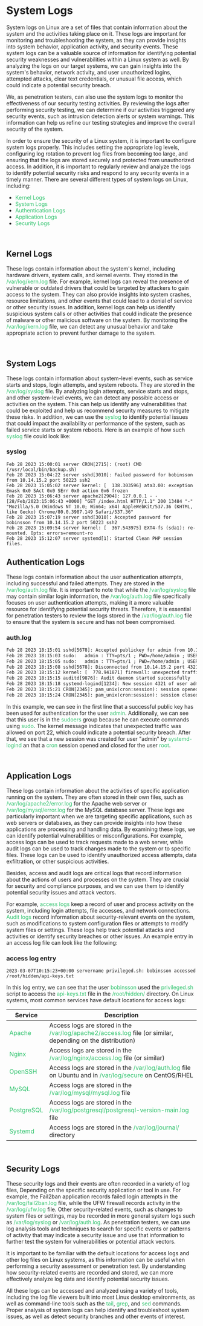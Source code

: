 # System Logs

System logs on Linux are a set of files that contain information about the system and the activities taking place on it. These logs are important for monitoring and troubleshooting the system, as they can provide insights into system behavior, application activity, and security events. These system logs can be a valuable source of information for identifying potential security weaknesses and vulnerabilities within a Linux system as well. By analyzing the logs on our target systems, we can gain insights into the system's behavior, network activity, and user unauthorized logins, attempted attacks, clear text credentials, or unusual file access, which could indicate a potential security breach.

We, as penetration testers, can also use the system logs to monitor the effectiveness of our security testing activities. By reviewing the logs after performing security testing, we can determine if our activities triggered any security events, such as intrusion detection alerts or system warnings. This information can help us refine our testing strategies and improve the overall security of the system.

In order to ensure the security of a Linux system, it is important to configure system logs properly. This includes setting the appropriate log levels, configuring log rotation to prevent log files from becoming too large, and ensuring that the logs are stored securely and protected from unauthorized access. In addition, it is important to regularly review and analyze the logs to identify potential security risks and respond to any security events in a timely manner. There are several different types of system logs on Linux, including:

- <span style="color: #2dc26b;">Kernel Logs</span>
- <span style="color: #2dc26b;">System Logs</span>
- <span style="color: #2dc26b;">Authentication Logs</span>
- <span style="color: #2dc26b;">Application Logs</span>
- <span style="color: #2dc26b;">Security Logs</span>

&nbsp;

## Kernel Logs

These logs contain information about the system's kernel, including hardware drivers, system calls, and kernel events. They stored in the <span style="color: #2dc26b;">/var/log/kern.log</span> file. For example, kernel logs can reveal the presence of vulnerable or outdated drivers that could be targeted by attackers to gain access to the system. They can also provide insights into system crashes, resource limitations, and other events that could lead to a denial of service or other security issues. In addition, kernel logs can help us identify suspicious system calls or other activities that could indicate the presence of malware or other malicious software on the system. By monitoring the <span style="color: #2dc26b;">/var/log/kern.log</span> file, we can detect any unusual behavior and take appropriate action to prevent further damage to the system.

&nbsp;

## System Logs

These logs contain information about system-level events, such as service starts and stops, login attempts, and system reboots. They are stored in the <span style="color: #2dc26b;">/var/log/syslog</span> file. By analyzing login attempts, service starts and stops, and other system-level events, we can detect any possible access or activities on the system. This can help us identify any vulnerabilities that could be exploited and help us recommend security measures to mitigate these risks. In addition, we can use the <span style="color: #2dc26b;">syslog</span> to identify potential issues that could impact the availability or performance of the system, such as failed service starts or system reboots. Here is an example of how such <span style="color: #2dc26b;">syslog</span> file could look like:

### syslog

```Shell
Feb 28 2023 15:00:01 server CRON[2715]: (root) CMD (/usr/local/bin/backup.sh)
Feb 28 2023 15:04:22 server sshd[3010]: Failed password for bobinsson from 10.14.15.2 port 50223 ssh2
Feb 28 2023 15:05:02 server kernel: [  138.303596] ata3.00: exception Emask 0x0 SAct 0x0 SErr 0x0 action 0x6 frozen
Feb 28 2023 15:06:43 server apache2[2904]: 127.0.0.1 - - [28/Feb/2023:15:06:43 +0000] "GET /index.html HTTP/1.1" 200 13484 "-" "Mozilla/5.0 (Windows NT 10.0; Win64; x64) AppleWebKit/537.36 (KHTML, like Gecko) Chrome/80.0.3987.149 Safari/537.36"
Feb 28 2023 15:07:19 server sshd[3010]: Accepted password for bobinsson from 10.14.15.2 port 50223 ssh2
Feb 28 2023 15:09:54 server kernel: [  367.543975] EXT4-fs (sda1): re-mounted. Opts: errors=remount-ro
Feb 28 2023 15:12:07 server systemd[1]: Started Clean PHP session files.
```

## Authentication Logs

These logs contain information about the user authentication attempts, including successful and failed attempts. They are stored in the <span style="color: #2dc26b;">/var/log/auth.log</span> file. It is important to note that while the <span style="color: #2dc26b;">/var/log/syslog</span> file may contain similar login information, the <span style="color: #2dc26b;">/var/log/auth.log</span> file specifically focuses on user authentication attempts, making it a more valuable resource for identifying potential security threats. Therefore, it is essential for penetration testers to review the logs stored in the <span style="color: #2dc26b;">/var/log/auth.log</span> file to ensure that the system is secure and has not been compromised.

### auth.log

```txt
Feb 28 2023 18:15:01 sshd[5678]: Accepted publickey for admin from 10.14.15.2 port 43210 ssh2: RSA SHA256:+KjEzN2cVhIW/5uJpVX9n5OB5zVJ92FtCZxVzzcKjw
Feb 28 2023 18:15:03 sudo:   admin : TTY=pts/1 ; PWD=/home/admin ; USER=root ; COMMAND=/bin/bash
Feb 28 2023 18:15:05 sudo:   admin : TTY=pts/1 ; PWD=/home/admin ; USER=root ; COMMAND=/usr/bin/apt-get install netcat-traditional
Feb 28 2023 18:15:08 sshd[5678]: Disconnected from 10.14.15.2 port 43210 [preauth]
Feb 28 2023 18:15:12 kernel: [  778.941871] firewall: unexpected traffic allowed on port 22
Feb 28 2023 18:15:15 auditd[9876]: Audit daemon started successfully
Feb 28 2023 18:15:18 systemd-logind[1234]: New session 4321 of user admin.
Feb 28 2023 18:15:21 CRON[2345]: pam_unix(cron:session): session opened for user root by (uid=0)
Feb 28 2023 18:15:24 CRON[2345]: pam_unix(cron:session): session closed for user root
```

In this example, we can see in the first line that a successful public key has been used for authentication for the user <span style="color: #2dc26b;">admin</span>. Additionally, we can see that this user is in the <span style="color: #2dc26b;">sudoers</span> group because he can execute commands using <span style="color: #2dc26b;">sudo</span>. The kernel message indicates that unexpected traffic was allowed on port 22, which could indicate a potential security breach. After that, we see that a new session was created for user "admin" by <span style="color: #2dc26b;">systemd-logind</span> an that a <span style="color: #2dc26b;">cron</span> session opened and closed for the user <span style="color: #2dc26b;">root</span>.

&nbsp;

## Application Logs

These logs contain information about the activities of specific application running on the system. They are often stored in their own files, such as <span style="color: #2dc26b;">/var/log/apache2/error.log</span> for the Apache web server or <span style="color: #2dc26b;">/var/log/mysql/error.log</span> for the MySQL database server. These logs are particularly important when we are targeting specific applications, such as web servers or databases, as they can provide insights into how these applications are processing and handling data. By examining these logs, we can identify potential vulnerabilities or misconfigurations. For example, access logs can be used to track requests made to a web server, while audit logs can be used to track changes made to the system or to specific files. These logs can be used to identify unauthorized access attempts, data exfiltration, or other suspicious activities.

Besides, access and audit logs are critical logs that record information about the actions of users and processes on the system. They are crucial for security and compliance purposes, and we can use them to identify potential security issues and attack vectors.

For example, <span style="color: #2dc26b;">access logs</span> keep a record of user and process activity on the system, including login attempts, file accesses, and network connections. <span style="color: #2dc26b;">Audit logs</span> record information about security-relevant events on the system, such as modifications to system configuration files or attempts to modify system files or settings. These logs help track potential attacks and activities or identify security breaches or other issues. An example entry in an access log file can look like the following:

### access log entry

```Shell
2023-03-07T10:15:23+00:00 servername privileged.sh: bobinsson accessed /root/hidden/api-keys.txt
```

In this log entry, we can see that the user <span style="color: #2dc26b;">bobinsson</span> used the <span style="color: #2dc26b;">privileged.sh</span> script to access the <span style="color: #2dc26b;">api-keys.txt</span> file in the <span style="color: #2dc26b;">/root/hidden/</span> directory. On Linux systems, most common services have default locations for access logs:

| Service | Description |
| --- | --- |
| <span style="color: #2dc26b;">Apache</span> | Access logs are stored in the <span style="color: #2dc26b;">/var/log/apache2/access.log</span> file (or similar, depending on the distribution) |
| <span style="color: #2dc26b;">Nginx</span> | Access logs are stored in the <span style="color: #2dc26b;">/var/log/nginx/access.log</span> file (or similar) |
| <span style="color: #2dc26b;">OpenSSH</span> | Access logs are stored in the <span style="color: #2dc26b;">/var/log/auth.log</span> file on Ubuntu and in <span style="color: #2dc26b;">/var/log/secure</span> on CentOS/RHEL |
| <span style="color: #2dc26b;">MySQL</span> | Access logs are stored in the <span style="color: #2dc26b;">/var/log/mysql/mysql.log</span> file |
| <span style="color: #2dc26b;">PostgreSQL</span> | Access logs are stored in the <span style="color: #2dc26b;">/var/log/postgresql/postgresql-version-main.log</span> file |
| <span style="color: #2dc26b;">Systemd</span> | Access logs are stored in the <span style="color: #2dc26b;">/var/log/journal/</span> directory |

&nbsp;

## Security Logs

These security logs and their events are often recorded in a variety of log files, Depending on the specific security application or tool in use. For example, the Fail2ban application records failed login attempts in the <span style="color: #2dc26b;">/var/log/fail2ban.log</span> file, while the UFW firewall records activity in the <span style="color: #2dc26b;">/var/log/ufw.log</span> file. Other security-related events, such as changes to system files or settings, may be recorded in more general system logs such as <span style="color: #2dc26b;">/var/log/syslog</span> or <span style="color: #2dc26b;">/var/log/auth.log</span>. As penetration testers, we can use log analysis tools and techniques to search for specific events or patterns of activity that may indicate a security issue and use that information to further test the system for vulnerabilities or potential attack vectors.

It is important to be familiar with the default locations for access logs and other log files on Linux systems, as this information can be useful when performing a security assessment or penetration test. By understanding how security-related events are recorded and stored, we can more effectively analyze log data and identify potential security issues.

All these logs can be accessed and analyzed using a variety of tools, including the log file viewers built into most Linux desktop environments, as well as command-line tools such as the <span style="color: #2dc26b;">tail</span>, <span style="color: #2dc26b;">grep</span>, and <span style="color: #2dc26b;">sed</span> commands. Proper analysis of system logs can help identify and troubleshoot system issues, as well as detect security branches and other events of interest.